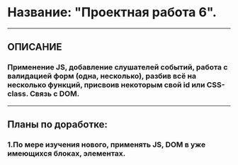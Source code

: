 # Название: "Проектная работа 6".

---

## ОПИСАНИЕ

### Применение JS, добавление слушателей событий, работа с валидацией форм (одна, несколько), разбив всё на несколько функций, присвоив некоторым свой id или CSS-class. Связь с DOM.

---

## Планы по доработке:

### 1.По мере изучения нового, применять JS, DOM в уже имеющихся блоках, элементах.
